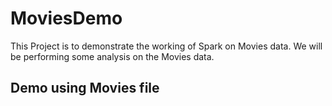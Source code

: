 # MoviesDemo
 This Project is to demonstrate the working of Spark on Movies data. We will be performing some analysis on the 
 Movies data.
## Demo using Movies file
